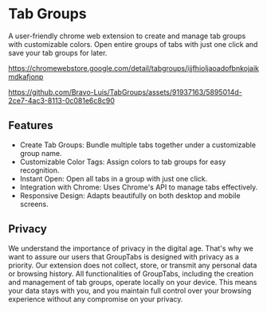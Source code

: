 # Tab Groups

A user-friendly chrome web extension to create and manage tab groups with customizable colors. Open entire groups of tabs with just one click and save your tab groups for later.

https://chromewebstore.google.com/detail/tabgroups/ijjfhioljaoadofbnkojaikmdkafjonp

https://github.com/Bravo-Luis/TabGroups/assets/91937163/5895014d-2ce7-4ac3-8113-0c081e6c8c90

## Features
- Create Tab Groups: Bundle multiple tabs together under a customizable group name.
- Customizable Color Tags: Assign colors to tab groups for easy recognition.
- Instant Open: Open all tabs in a group with just one click.
- Integration with Chrome: Uses Chrome's API to manage tabs effectively.
- Responsive Design: Adapts beautifully on both desktop and mobile screens.

## Privacy

We understand the importance of privacy in the digital age. That's why we want to assure our users that GroupTabs is designed with privacy as a priority. Our extension does not collect, store, or transmit any personal data or browsing history. All functionalities of GroupTabs, including the creation and management of tab groups, operate locally on your device. This means your data stays with you, and you maintain full control over your browsing experience without any compromise on your privacy.

